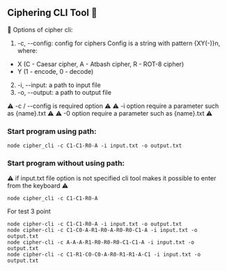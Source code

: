 ## Ciphering CLI Tool :floppy_disk:

:paperclip: Options of cipher cli:

1.    -c, --config: config for ciphers Config is a string with pattern {XY(-)}n, where:

- X (C - Caesar cipher, A - Atbash cipher, R - ROT-8 cipher)
- Y (1 - encode, 0 - decode)
2. -i, --input: a path to input file
3. -o, --output: a path to output file

:warning: -c / --config is required option :warning:
:warning: -i option require a parameter such as {name}.txt :warning:
:warning: -0 option require a parameter such as {name}.txt :warning:

### Start program using path:
```
node cipher_cli -c C1-C1-R0-A -i input.txt -o output.txt
```

### Start program without using path:
:warning: if input.txt file option is not specified cli tool makes it possible to enter from the keyboard :warning: 
```
node cipher_cli -c C1-C1-R0-A 
```

For test 3 point
```
node cipher-cli -c C1-C1-R0-A -i input.txt -o output.txt
node cipher-cli -c C1-C0-A-R1-R0-A-R0-R0-C1-A -i input.txt -o output.txt
node cipher-cli -c A-A-A-R1-R0-R0-R0-C1-C1-A -i input.txt -o output.txt
node cipher-cli -c C1-R1-C0-C0-A-R0-R1-R1-A-C1 -i input.txt -o output.txt
```